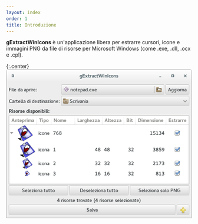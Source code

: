 ```yaml
---
layout: index
order: 1
title: Introduzione
---
```

**gExtractWinIcons** è un'applicazione libera per estrarre cursori, icone e
immagini PNG da file di risorse per Microsoft Windows (come .exe, .dll, .ocx e
.cpl).

{:.center}
![Finestra principale](/resources/gextractwinicons/archive/latest/italian/main.png)
